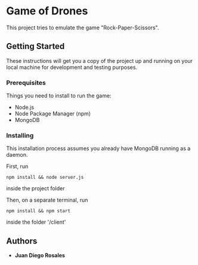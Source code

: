 # Game of Drones

This project tries to emulate the game "Rock-Paper-Scissors".

## Getting Started

These instructions will get you a copy of the project up and running on your local machine for development and testing purposes.

### Prerequisites

Things you need to install to run the game:

* Node.js
* Node Package Manager (npm)
* MongoDB

### Installing

This installation process assumes you already have MongoDB running as a daemon.

First, run

```
npm install && node server.js
```

inside the project folder

Then, on a separate terminal, run

```
npm install && npm start
```

inside the folder '/client'

## Authors

* **Juan Diego Rosales**
